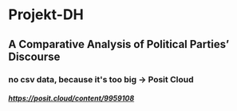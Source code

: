 # Projekt-DH

## A Comparative Analysis of Political Parties’ Discourse

### no csv data, because it's too big -> Posit Cloud

##### https://posit.cloud/content/9959108
